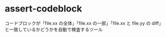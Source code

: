 # assert-codeblock
コードブロックが「file.xx の全体」「file.xx の一部」「file.xx と file.yy の diff」と一致しているかどうかを自動で検査するツール
